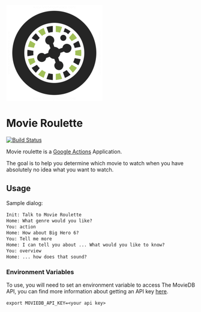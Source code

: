 ![alt text](https://raw.githubusercontent.com/skylerto/movie_roulette/master/img/roulette_wheel_50.png)

# Movie Roulette

[![Build Status](https://travis-ci.org/skylerto/movie_roulette.svg?branch=master)](https://travis-ci.org/skylerto/movie_roulette)

Movie roulette is a [Google Actions](https://developers.google.com/actions/)
Application.

The goal is to help you determine which movie to watch when you have absolutely
no idea what you want to watch.

## Usage

Sample dialog:

```
Init: Talk to Movie Roulette
Home: What genre would you like?
You: action
Home: How about Big Hero 6?
You: Tell me more
Home: I can tell you about ... What would you like to know?
You: overview
Home: ... how does that sound?
```

### Environment Variables

To use, you will need to set an environment variable to access The MovieDB API,
you can find more information about getting an API key [here](https://developers.themoviedb.org/3/getting-started/introduction).

```
export MOVIEDB_API_KEY=<your api key>
```
